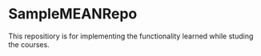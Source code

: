 # SampleMEANRepo
This repositiory is for implementing the functionality learned while studing the courses.
